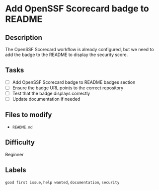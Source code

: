 # Add OpenSSF Scorecard badge to README

## Description
The OpenSSF Scorecard workflow is already configured, but we need to add the badge to the README to display the security score.

## Tasks
- [ ] Add OpenSSF Scorecard badge to README badges section
- [ ] Ensure the badge URL points to the correct repository
- [ ] Test that the badge displays correctly
- [ ] Update documentation if needed

## Files to modify
- `README.md`

## Difficulty
Beginner

## Labels
`good first issue`, `help wanted`, `documentation`, `security`
